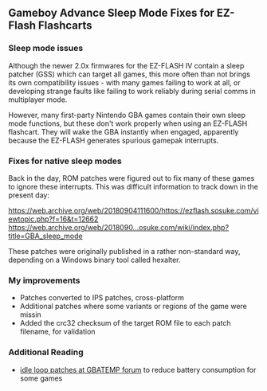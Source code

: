 ## Gameboy Advance Sleep Mode Fixes for EZ-Flash Flashcarts

### Sleep mode issues

Although the newer 2.0x firmwares for the EZ-FLASH IV contain a sleep patcher (GSS) which can target all games, this more often than not brings its own compatibility issues - with many games failing to work at all, or developing strange faults like failing to work reliably during serial comms in multiplayer mode.

However, many first-party Nintendo GBA games contain their own sleep mode functions, but these don't work properly when using an EZ-FLASH flashcart. They will wake the GBA instantly when engaged, apparently because the EZ-FLASH generates spurious gamepak interrupts.

### Fixes for native sleep modes
Back in the day, ROM patches were figured out to fix many of these games to ignore these interrupts. This was difficult information to track down in the present day: 

https://web.archive.org/web/20180904111600/https://ezflash.sosuke.com/viewtopic.php?f=16&t=12662 
https://web.archive.org/web/2018090...osuke.com/wiki/index.php?title=GBA_sleep_mode 

These patches were originally published in a rather non-standard way, depending on a Windows binary tool called hexalter.

### My improvements
- Patches converted to IPS patches, cross-platform
- Additional patches where some variants or regions of the game were missin
- Added the crc32 checksum of the target ROM file to each patch filename, for validation

### Additional Reading
- [idle loop patches at GBATEMP forum](https://gbatemp.net/threads/game-boy-advance-idle-loop-patches-i-e-speedhacks.396278/) to reduce battery consumption for some games
